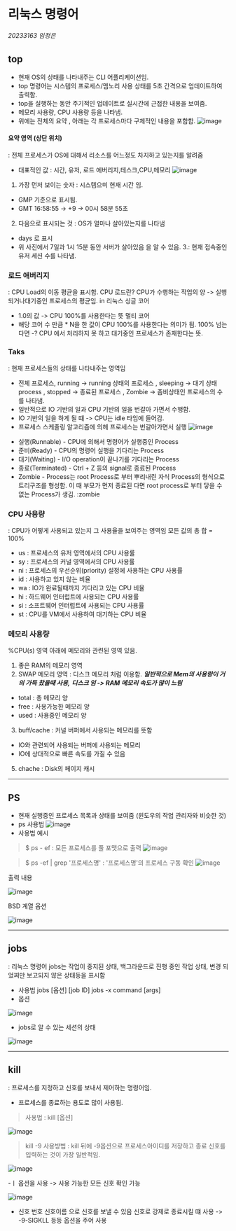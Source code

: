 # 리눅스 명령어
###### 20233163 임정은

## top
* 현재 OS의 상태를 나타내주는 CLI 어플리케이션임.
* top 명령어는 시스템의 프로세스/멤노리 사용 상태를 5초 간격으로 업데이트하여 출력함.
* top을 실행하는 동안 주기적인 업데이트로 실시간에 근접한 내용을 보여줌.
* 메모리 사용량, CPU 사용량 등을 나타냄.
* 위에는 전체의 요약 , 아래는 각 프로세스마다 구체적인 내용을 포함함.
 ![image](https://github.com/tmdqlsdl/20233163/assets/133830068/240b9d53-4126-46da-8066-f026d850af1b)


#### 요약 영역 (상단 위치)
: 전체 프로세스가 OS에 대해서 리소스를 어느정도 차지하고 있는지를 알려줌
- 대표적인 값 : 시간, 유저, 로드 에버리지,테스크,CPU,메모리
![image](https://github.com/tmdqlsdl/20233163/assets/133830068/0b9d2821-c5fd-46c3-a4a3-f85f72134496)  
1. 가장 먼저 보이는 숫자 : 시스템으미 현재 시간 임. 
 * GMP 기준으로 표시됨.
 * GMT 16:58:55 -> +9 -> 00시 58분 55초 
2. 다음으로 표시되는 것 : OS가 얼마나 살아있는지를 나타냄
 * days 로 표시
 * 위 사진에서 7일과 1시 15분 동안 서버가 살아있음 을 알 수 있음.
3.: 현재 접속중인 유저 세션 수를 나타냄.

### 로드 애버리지
: CPU Load의 이동 평균을 표시함.
CPU 로드란? CPU가 수행하는 작업의 양 -> 실행되거나대기중인 프로세스의 평균임. in 리눅스
싱글 코어 
* 1.0의 값 -> CPU 100%를 사용한다는 뜻
멀티 코어
* 해당 코어 수 만큼 * N을 한 값이 CPU 100%를 사용한다는 의미가 됨.
100% 넘는다면 -? CPU 에서 처리하지 못 하고 대기중인 프로세스가 존재한다는 뜻.

### Taks
: 현재 프로세스들의 상태를 나타내주는 영역임
  - 전체 프로세스, running -> running 상태의 프로세스 , sleeping -> 대기 상태 process , stopped -> 종료된 프로세스 ,   Zombie -> 좀비상태인 프로세스의 수  를 나타냄.
  - 일반적으로 IO 기반의 일과 CPU 기반의 일을 번갈아 가면서 수행함.
  - IO 기반의 일을 하게 될 떄 -> CPU는 idle 타임에 들어감.
  - 프로세스 스케줄링 알고리즘에 의헤 프로세스는 번갈아가면서 실행
  ![image](https://github.com/tmdqlsdl/20233163/assets/133830068/5fdb0193-ecc6-4282-909f-175caf760738)
  * 실행(Runnable) - CPU에 의해서 명령어가 실행중인 Process
  * 준비(Ready) - CPU의 명령어 실행을 기다리는 Process
  * 대기(Waiting) - I/O operation이 끝나기를 기다리는 Process
  * 종료(Terminated) - Ctrl + Z 등의 signal로 종료된 Process
  * Zombie - Process는 root Process로 부터 뿌리내린 자식 Process의 형식으로 트리구조를 형성함. 이 때 부모가 먼저 종료된 다면 root process로 부터 닿을 수 없는 Process가 생김. :zombie 

### CPU 사용량
: CPU가 어떻게 사용되고 있는지 그 사용율을 보여주는 영역임
모든 값의 총 합 = 100% 
 * us : 프로세스의 유저 영역에서의 CPU 사용률
 * sy : 프로세스의 커널 영역에서의 CPU 사용률
 * ni : 프로세스의 우선순위(priority) 설정에 사용하는 CPU 사용률
 * id : 사용하고 있지 않는 비율
 * wa : IO가 완료될때까지 기다리고 있는 CPU 비율
 * hi : 하드웨어 인터럽트에 사용되는 CPU 사용률
 * si : 소프트웨어 인터럽트에 사용되는 CPU 사용률
 * st : CPU를 VM에서 사용하여 대기하는 CPU 비율
 
### 메모리 사용량
%CPU(s) 영역 아래에 메모리와 관련된 영역 있음.
1. 좋은 RAM의 메모리 영역 
2. SWAP 메모리 영역 : 디스크 메모리 처럼 이용함.
 ***일반적으로 Mem의 사용량이 거의 가득 찼을때 사용,***
 ***디스크 임 -> RAM 메모리 속도가 많이 느림***
* total : 총 메모리 양
* free : 사용가능한 메모리 양
* used : 사용중인 메모리 양
3. buff/cache : 커널 버퍼에서 사용되는 메모리를 뜻함
 * IO와 관련되어 사용되는 버퍼에 사용되는 메모리
 * IO에 상대적으로 빠른 속도를 가질 수 있음
5. chache : Disk의 페이지 캐시

---
## PS
* 현재 실행중인 프로세스 목록과 상태를 보여줌 (윈도우의 작업 관리자와 비슷한 것)
* ps 사용법
![image](https://github.com/tmdqlsdl/20233163/assets/133830068/0fc28154-7f48-4631-b181-59e6cd7ec71c)
* 사용법 예시
 >$ ps - ef : 모든 프로세스를 풀 포맷으로 출력
![image](https://github.com/tmdqlsdl/20233163/assets/133830068/f2e28692-938c-4306-bed1-45ffeb20474a)

>$ ps -ef | grep '프로세스명' : '프로세스명'의 프로세스 구동 확인
![image](https://github.com/tmdqlsdl/20233163/assets/133830068/54db4500-c935-43a0-94a8-fbc1c11c3fa0)

출력 내용

![image](https://github.com/tmdqlsdl/20233163/assets/133830068/ed2f346d-8698-4fe8-8b52-9c7330097139)

BSD 계열 옵션

![image](https://github.com/tmdqlsdl/20233163/assets/133830068/0f8aee73-34b6-4c34-afee-cf860e30ca1d)

---
## jobs
: 리눅스 명령어 jobs는 작업이 중지된 상태, 백그라운드로 진행 중인 작업 상태, 변경 되었찌만 보고되지 않은 상태등을 표시함
* 사용법 
   jobs [옵션] [job ID]
   jobs -x command [args]
* 옵션 

![image](https://github.com/tmdqlsdl/20233163/assets/133830068/d8f55cf8-9bbb-49b9-beee-8eb7e4268603)
* jobs로 알 수 있는 세션의 상태

![image](https://github.com/tmdqlsdl/20233163/assets/133830068/837d6f79-10d0-4a9f-8bc2-d001990a0740)

---
## kill
: 프로세스를 지정하고 신호를 보내서 제어하는 명령어임.
* 프로세스를 종료하는 용도로 많이 사용됨.
> 사용법 : kill [옵션]

![image](https://github.com/tmdqlsdl/20233163/assets/133830068/f06f49e9-ebe3-472d-ac98-7842c209b965)
> kill -9
  사용방법 : kill 뒤에 -9옵션으로 프로세스아이디를 저장하고 종료 신호를 입력하는 것이 가장 일반적임.
  
  ![image](https://github.com/tmdqlsdl/20233163/assets/133830068/92559cc2-8502-4b1e-b2d7-c748521898b8)
  
  -ㅣ 옵션을 사용 -> 사용 가능한 모든 신호 확인 가능
  
  ![image](https://github.com/tmdqlsdl/20233163/assets/133830068/f0f27305-7b3c-4529-ae18-c2144b4a384c)

* 신호 번호
 신호이름 으로 신호를 보낼 수 있음
 신호로 강제로 종료시킬 떄 사용 -> -9-SIGKLL 등등 옵션을 주어 사용
  
  

  


 














